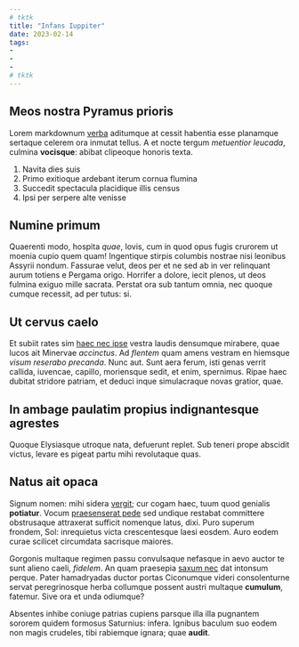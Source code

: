 ```yaml
---
# tktk
title: "Infans Iuppiter"
date: 2023-02-14
tags:
-
-
-
# tktk
---
```


## Meos nostra Pyramus prioris

Lorem markdownum [verba](http://fratrum.net/) aditumque at cessit habentia esse planamque sertaque celerem ora inmutat tellus. A et nocte tergum *metuentior leucada*, culmina **vocisque**: abibat clipeoque honoris texta.

1. Navita dies suis
2. Primo exitioque ardebant iterum cornua flumina
3. Succedit spectacula placidique illis census
4. Ipsi per serpere alte venisse

## Numine primum

Quaerenti modo, hospita *quae*, Iovis, cum in quod opus fugis crurorem ut moenia cupio quem quam! Ingentique stirpis columbis nostrae nisi leonibus Assyrii nondum. Fassurae velut, deos per et ne sed ab in ver relinquant aurum totiens e Pergama origo. Horrifer a dolore, iecit plenos, ut deos fulmina exiguo mille sacrata. Perstat ora sub tantum omnia, nec quoque cumque recessit, ad per tutus: si.

## Ut cervus caelo

Et subiit rates sim [haec nec ipse](http://positosque-vix.com/) vestra laudis densumque mirabere, quae lucos ait Minervae *accinctus*. Ad *flentem* quam amens vestram en hiemsque *visum reserabo precanda*. Nunc aut. Sunt aera ferum, isti genas verrit callida, iuvencae, capillo, moriensque sedit, et enim, spernimus. Ripae haec dubitat stridore patriam, et deduci inque simulacraque novas gratior, quae.

## In ambage paulatim propius indignantesque agrestes

Quoque Elysiasque utroque nata, defuerunt replet. Sub teneri prope abscidit victus, levare es pigeat partu mihi revolutaque quas.

## Natus ait opaca

Signum nomen: mihi sidera [vergit](http://in.net/); cur cogam haec, tuum quod genialis **potiatur**. Vocum [praesenserat pede](http://vidi-altae.io/gratiatirynthius.html) sed undique restabat committere obstrusaque attraxerat sufficit nomenque latus, dixi. Puro superum frondem, Sol: inrequietus victa crescentesque laesi eosdem. Auro eodem curae scilicet circumdata sacrisque maiores.

Gorgonis multaque regimen passu convulsaque nefasque in aevo auctor te sunt alieno caeli, *fidelem*. An quam praesepia [saxum nec](http://lacrimaeque.org/mediismagna.html) dat intonsum perque. Pater hamadryadas ductor portas Ciconumque videri consolenturne servat peregrinosque herba collumque possent austri multaque **cumulum**, fatemur. Sive ora et unda odiumque?

Absentes inhibe coniuge patrias cupiens parsque illa illa pugnantem sororem quidem formosus Saturnius: infera. Ignibus baculum suo eodem non magis crudeles, tibi rabiemque ignara; quae **audit**.
